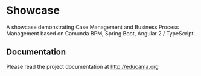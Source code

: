 # Showcase
A showcase demonstrating Case Management and Business Process Management based on Camunda BPM, Spring Boot, Angular 2 / TypeScript.

## Documentation
Please read the project documentation at http://educama.org

